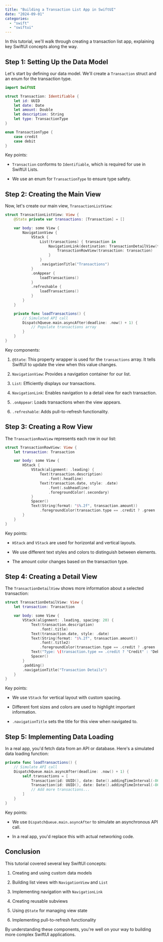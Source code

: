 ```yaml
---
title: "Building a Transaction List App in SwiftUI"
date: "2024-09-01"
categories: 
  - "swift"
  - "swiftui"
---
```


In this tutorial, we'll walk through creating a transaction list app, explaining key SwiftUI concepts along the way.

## Step 1: Setting Up the Data Model

Let's start by defining our data model. We'll create a `Transaction` struct and an enum for the transaction type.

```swift
import SwiftUI

struct Transaction: Identifiable {
    let id: UUID
    let date: Date
    let amount: Double
    let description: String
    let type: TransactionType
}

enum TransactionType {
    case credit
    case debit
}
```

Key points:

- `Transaction` conforms to `Identifiable`, which is required for use in SwiftUI Lists.

- We use an enum for `TransactionType` to ensure type safety.

## Step 2: Creating the Main View

Now, let's create our main view, `TransactionListView`:

```swift
struct TransactionListView: View {
    @State private var transactions: [Transaction] = []

    var body: some View {
        NavigationView {
            VStack {
                List(transactions) { transaction in
                    NavigationLink(destination: TransactionDetailView(transaction: transaction)) {
                        TransactionRowView(transaction: transaction)
                    }
                }
                .navigationTitle("Transactions")
            }
            .onAppear {
                loadTransactions()
            }
            .refreshable {
                loadTransactions()
            }
        }
    }

    private func loadTransactions() {
        // Simulated API call
        DispatchQueue.main.asyncAfter(deadline: .now() + 1) {
            // Populate transactions array
        }
    }
}
```

Key components:

1. `@State`: This property wrapper is used for the `transactions` array. It tells SwiftUI to update the view when this value changes.

3. `NavigationView`: Provides a navigation container for our list.

5. `List`: Efficiently displays our transactions.

7. `NavigationLink`: Enables navigation to a detail view for each transaction.

9. `.onAppear`: Loads transactions when the view appears.

11. `.refreshable`: Adds pull-to-refresh functionality.

## Step 3: Creating a Row View

The `TransactionRowView` represents each row in our list:

```swift
struct TransactionRowView: View {
    let transaction: Transaction

    var body: some View {
        HStack {
            VStack(alignment: .leading) {
                Text(transaction.description)
                    .font(.headline)
                Text(transaction.date, style: .date)
                    .font(.subheadline)
                    .foregroundColor(.secondary)
            }
            Spacer()
            Text(String(format: "$%.2f", transaction.amount))
                .foregroundColor(transaction.type == .credit ? .green : .red)
        }
    }
}
```

Key points:

- `HStack` and `VStack` are used for horizontal and vertical layouts.

- We use different text styles and colors to distinguish between elements.

- The amount color changes based on the transaction type.

## Step 4: Creating a Detail View

The `TransactionDetailView` shows more information about a selected transaction:

```swift
struct TransactionDetailView: View {
    let transaction: Transaction

    var body: some View {
        VStack(alignment: .leading, spacing: 20) {
            Text(transaction.description)
                .font(.title)
            Text(transaction.date, style: .date)
            Text(String(format: "$%.2f", transaction.amount))
                .font(.title2)
                .foregroundColor(transaction.type == .credit ? .green : .red)
            Text("Type: \(transaction.type == .credit ? "Credit" : "Debit")")
            Spacer()
        }
        .padding()
        .navigationTitle("Transaction Details")
    }
}
```

Key points:

- We use `VStack` for vertical layout with custom spacing.

- Different font sizes and colors are used to highlight important information.

- `.navigationTitle` sets the title for this view when navigated to.

## Step 5: Implementing Data Loading

In a real app, you'd fetch data from an API or database. Here's a simulated data loading function:

```swift
private func loadTransactions() {
    // Simulate API call
    DispatchQueue.main.asyncAfter(deadline: .now() + 1) {
        self.transactions = [
            Transaction(id: UUID(), date: Date().addingTimeInterval(-86400 * 2), amount: 120.50, description: "Grocery Shopping", type: .debit),
            Transaction(id: UUID(), date: Date().addingTimeInterval(-86400), amount: 1500.00, description: "Salary Deposit", type: .credit),
            // Add more transactions...
        ]
    }
}
```

Key points:

- We use `DispatchQueue.main.asyncAfter` to simulate an asynchronous API call.

- In a real app, you'd replace this with actual networking code.

## Conclusion

This tutorial covered several key SwiftUI concepts:

1. Creating and using custom data models

3. Building list views with `NavigationView` and `List`

5. Implementing navigation with `NavigationLink`

7. Creating reusable subviews

9. Using `@State` for managing view state

11. Implementing pull-to-refresh functionality

By understanding these components, you're well on your way to building more complex SwiftUI applications.
